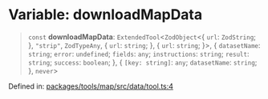 # Variable: downloadMapData

> `const` **downloadMapData**: `ExtendedTool`\<`ZodObject`\<\{ `url`: `ZodString`; \}, `"strip"`, `ZodTypeAny`, \{ `url`: `string`; \}, \{ `url`: `string`; \}\>, \{ `datasetName`: `string`; `error`: `undefined`; `fields`: `any`; `instructions`: `string`; `result`: `string`; `success`: `boolean`; \}, \{ `[key: string]`: `any`;  `datasetName`: `string`; \}, `never`\>

Defined in: [packages/tools/map/src/data/tool.ts:4](https://github.com/GeoDaCenter/openassistant/blob/bf312b357cb340f1f76fa8b62441fb39bcbce0ce/packages/tools/map/src/data/tool.ts#L4)
